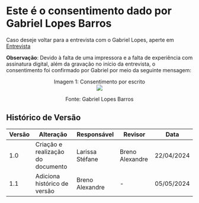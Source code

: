 # Este é o consentimento dado por Gabriel Lopes Barros

Caso deseje voltar para a entrevista com o Gabriel Lopes, aperte em [Entrevista](PerfilUsuario/Estudantes/Entrevistas/Gravacao/GabrielLopes.md)

**Observação**: Devido à falta de uma impressora e a falta de experiência com assinatura digital, além da gravação no início da entrevista, o consentimento foi confirmado por Gabriel por meio da seguinte mensagem:

  <div align="center">
    Imagem 1: Consentimento por escrito
    <br>
    <img src="https://raw.githubusercontent.com/Interacao-Humano-Computador/2024.1-SIGAA/main/Midia/Termos_Consentimentos_Assinados/Consentimento_Gabriel.jpeg">
   
    
  Fonte: Gabriel Lopes Barros
     
  
</div>

## Histórico de Versão

| Versão | Alteração                         | Responsável     | Revisor         | Data       |
| ------ | --------------------------------- | --------------- | --------------- | ---------- |
| 1.0    | Criação e realização do documento | Larissa Stéfane | Breno Alexandre | 22/04/2024 |
| 1.1    | Adiciona histórico de versão      | Breno Alexandre | -               | 05/05/2024 |

